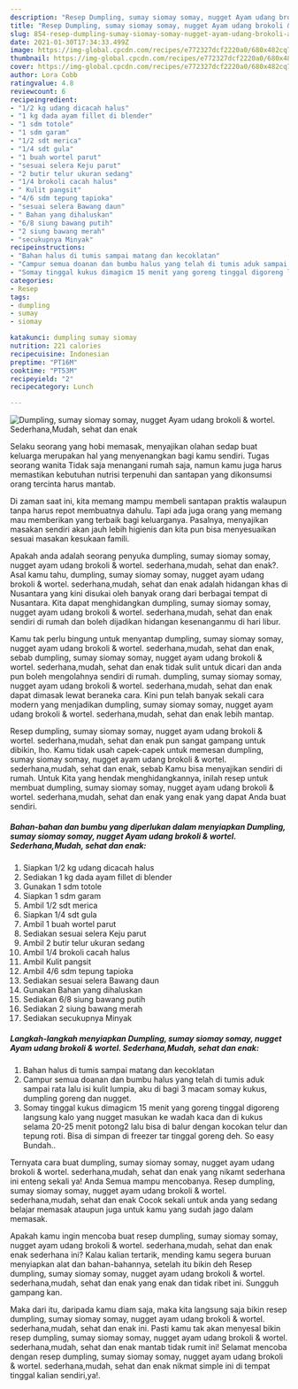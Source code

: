 ```yaml
---
description: "Resep Dumpling, sumay siomay somay, nugget Ayam udang brokoli &amp;amp; wortel. Sederhana,Mudah, sehat dan enak yang enak Untuk Jualan"
title: "Resep Dumpling, sumay siomay somay, nugget Ayam udang brokoli &amp;amp; wortel. Sederhana,Mudah, sehat dan enak yang enak Untuk Jualan"
slug: 854-resep-dumpling-sumay-siomay-somay-nugget-ayam-udang-brokoli-and-amp-wortel-sederhana-mudah-sehat-dan-enak-yang-enak-untuk-jualan
date: 2021-01-30T17:34:33.499Z
image: https://img-global.cpcdn.com/recipes/e772327dcf2220a0/680x482cq70/dumpling-sumay-siomay-somay-nugget-ayam-udang-brokoli-wortel-sederhanamudah-sehat-dan-enak-foto-resep-utama.jpg
thumbnail: https://img-global.cpcdn.com/recipes/e772327dcf2220a0/680x482cq70/dumpling-sumay-siomay-somay-nugget-ayam-udang-brokoli-wortel-sederhanamudah-sehat-dan-enak-foto-resep-utama.jpg
cover: https://img-global.cpcdn.com/recipes/e772327dcf2220a0/680x482cq70/dumpling-sumay-siomay-somay-nugget-ayam-udang-brokoli-wortel-sederhanamudah-sehat-dan-enak-foto-resep-utama.jpg
author: Lora Cobb
ratingvalue: 4.8
reviewcount: 6
recipeingredient:
- "1/2 kg udang dicacah halus"
- "1 kg dada ayam fillet di blender"
- "1 sdm totole"
- "1 sdm garam"
- "1/2 sdt merica"
- "1/4 sdt gula"
- "1 buah wortel parut"
- "sesuai selera Keju parut"
- "2 butir telur ukuran sedang"
- "1/4 brokoli cacah halus"
- " Kulit pangsit"
- "4/6 sdm tepung tapioka"
- "sesuai selera Bawang daun"
- " Bahan yang dihaluskan"
- "6/8 siung bawang putih"
- "2 siung bawang merah"
- "secukupnya Minyak"
recipeinstructions:
- "Bahan halus di tumis sampai matang dan kecoklatan"
- "Campur semua doanan dan bumbu halus yang telah di tumis aduk sampai rata lalu isi kulit lumpia, aku di bagi 3 macam somay kukus, dumpling goreng dan nugget."
- "Somay tinggal kukus dimagicm 15 menit yang goreng tinggal digoreng langsung kalo yang nugget masukan ke wadah kaca dan di kukus selama 20-25 menit potong2 lalu bisa di balur dengan kocokan telur dan tepung roti. Bisa di simpan di freezer tar tinggal goreng deh. So easy Bundah.."
categories:
- Resep
tags:
- dumpling
- sumay
- siomay

katakunci: dumpling sumay siomay 
nutrition: 221 calories
recipecuisine: Indonesian
preptime: "PT16M"
cooktime: "PT53M"
recipeyield: "2"
recipecategory: Lunch

---
```



![Dumpling, sumay siomay somay, nugget Ayam udang brokoli &amp; wortel. Sederhana,Mudah, sehat dan enak](https://img-global.cpcdn.com/recipes/e772327dcf2220a0/680x482cq70/dumpling-sumay-siomay-somay-nugget-ayam-udang-brokoli-wortel-sederhanamudah-sehat-dan-enak-foto-resep-utama.jpg)

Selaku seorang yang hobi memasak, menyajikan olahan sedap buat keluarga merupakan hal yang menyenangkan bagi kamu sendiri. Tugas seorang  wanita Tidak saja menangani rumah saja, namun kamu juga harus memastikan kebutuhan nutrisi terpenuhi dan santapan yang dikonsumsi orang tercinta harus mantab.

Di zaman  saat ini, kita memang mampu membeli santapan praktis walaupun tanpa harus repot membuatnya dahulu. Tapi ada juga orang yang memang mau memberikan yang terbaik bagi keluarganya. Pasalnya, menyajikan masakan sendiri akan jauh lebih higienis dan kita pun bisa menyesuaikan sesuai masakan kesukaan famili. 



Apakah anda adalah seorang penyuka dumpling, sumay siomay somay, nugget ayam udang brokoli &amp; wortel. sederhana,mudah, sehat dan enak?. Asal kamu tahu, dumpling, sumay siomay somay, nugget ayam udang brokoli &amp; wortel. sederhana,mudah, sehat dan enak adalah hidangan khas di Nusantara yang kini disukai oleh banyak orang dari berbagai tempat di Nusantara. Kita dapat menghidangkan dumpling, sumay siomay somay, nugget ayam udang brokoli &amp; wortel. sederhana,mudah, sehat dan enak sendiri di rumah dan boleh dijadikan hidangan kesenanganmu di hari libur.

Kamu tak perlu bingung untuk menyantap dumpling, sumay siomay somay, nugget ayam udang brokoli &amp; wortel. sederhana,mudah, sehat dan enak, sebab dumpling, sumay siomay somay, nugget ayam udang brokoli &amp; wortel. sederhana,mudah, sehat dan enak tidak sulit untuk dicari dan anda pun boleh mengolahnya sendiri di rumah. dumpling, sumay siomay somay, nugget ayam udang brokoli &amp; wortel. sederhana,mudah, sehat dan enak dapat dimasak lewat beraneka cara. Kini pun telah banyak sekali cara modern yang menjadikan dumpling, sumay siomay somay, nugget ayam udang brokoli &amp; wortel. sederhana,mudah, sehat dan enak lebih mantap.

Resep dumpling, sumay siomay somay, nugget ayam udang brokoli &amp; wortel. sederhana,mudah, sehat dan enak pun sangat gampang untuk dibikin, lho. Kamu tidak usah capek-capek untuk memesan dumpling, sumay siomay somay, nugget ayam udang brokoli &amp; wortel. sederhana,mudah, sehat dan enak, sebab Kamu bisa menyajikan sendiri di rumah. Untuk Kita yang hendak menghidangkannya, inilah resep untuk membuat dumpling, sumay siomay somay, nugget ayam udang brokoli &amp; wortel. sederhana,mudah, sehat dan enak yang enak yang dapat Anda buat sendiri.

<!--inarticleads1-->

##### Bahan-bahan dan bumbu yang diperlukan dalam menyiapkan Dumpling, sumay siomay somay, nugget Ayam udang brokoli &amp; wortel. Sederhana,Mudah, sehat dan enak:

1. Siapkan 1/2 kg udang dicacah halus
1. Sediakan 1 kg dada ayam fillet di blender
1. Gunakan 1 sdm totole
1. Siapkan 1 sdm garam
1. Ambil 1/2 sdt merica
1. Siapkan 1/4 sdt gula
1. Ambil 1 buah wortel parut
1. Sediakan sesuai selera Keju parut
1. Ambil 2 butir telur ukuran sedang
1. Ambil 1/4 brokoli cacah halus
1. Ambil  Kulit pangsit
1. Ambil 4/6 sdm tepung tapioka
1. Sediakan sesuai selera Bawang daun
1. Gunakan  Bahan yang dihaluskan
1. Sediakan 6/8 siung bawang putih
1. Sediakan 2 siung bawang merah
1. Sediakan secukupnya Minyak




<!--inarticleads2-->

##### Langkah-langkah menyiapkan Dumpling, sumay siomay somay, nugget Ayam udang brokoli &amp; wortel. Sederhana,Mudah, sehat dan enak:

1. Bahan halus di tumis sampai matang dan kecoklatan
1. Campur semua doanan dan bumbu halus yang telah di tumis aduk sampai rata lalu isi kulit lumpia, aku di bagi 3 macam somay kukus, dumpling goreng dan nugget.
1. Somay tinggal kukus dimagicm 15 menit yang goreng tinggal digoreng langsung kalo yang nugget masukan ke wadah kaca dan di kukus selama 20-25 menit potong2 lalu bisa di balur dengan kocokan telur dan tepung roti. Bisa di simpan di freezer tar tinggal goreng deh. So easy Bundah..




Ternyata cara buat dumpling, sumay siomay somay, nugget ayam udang brokoli &amp; wortel. sederhana,mudah, sehat dan enak yang nikamt sederhana ini enteng sekali ya! Anda Semua mampu mencobanya. Resep dumpling, sumay siomay somay, nugget ayam udang brokoli &amp; wortel. sederhana,mudah, sehat dan enak Cocok sekali untuk anda yang sedang belajar memasak ataupun juga untuk kamu yang sudah jago dalam memasak.

Apakah kamu ingin mencoba buat resep dumpling, sumay siomay somay, nugget ayam udang brokoli &amp; wortel. sederhana,mudah, sehat dan enak enak sederhana ini? Kalau kalian tertarik, mending kamu segera buruan menyiapkan alat dan bahan-bahannya, setelah itu bikin deh Resep dumpling, sumay siomay somay, nugget ayam udang brokoli &amp; wortel. sederhana,mudah, sehat dan enak yang enak dan tidak ribet ini. Sungguh gampang kan. 

Maka dari itu, daripada kamu diam saja, maka kita langsung saja bikin resep dumpling, sumay siomay somay, nugget ayam udang brokoli &amp; wortel. sederhana,mudah, sehat dan enak ini. Pasti kamu tak akan menyesal bikin resep dumpling, sumay siomay somay, nugget ayam udang brokoli &amp; wortel. sederhana,mudah, sehat dan enak mantab tidak rumit ini! Selamat mencoba dengan resep dumpling, sumay siomay somay, nugget ayam udang brokoli &amp; wortel. sederhana,mudah, sehat dan enak nikmat simple ini di tempat tinggal kalian sendiri,ya!.

